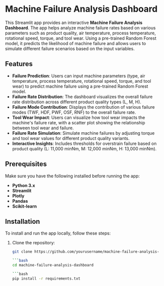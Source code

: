 # Machine Failure Analysis Dashboard

This Streamlit app provides an interactive **Machine Failure Analysis Dashboard**. The app helps analyze machine failure rates based on various parameters such as product quality, air temperature, process temperature, rotational speed, torque, and tool wear. Using a pre-trained Random Forest model, it predicts the likelihood of machine failure and allows users to simulate different failure scenarios based on the input variables.

## Features

- **Failure Prediction**: Users can input machine parameters (type, air temperature, process temperature, rotational speed, torque, and tool wear) to predict machine failure using a pre-trained Random Forest model.
- **Failure Rate Distribution**: The dashboard visualizes the overall failure rate distribution across different product quality types (L, M, H).
- **Failure Mode Contribution**: Displays the contribution of various failure modes (TWF, HDF, PWF, OSF, RNF) to the overall failure rate.
- **Tool Wear Impact**: Users can visualize how tool wear impacts the machine's failure rate, with a scatter plot showing the relationship between tool wear and failure.
- **Failure Rate Simulation**: Simulate machine failures by adjusting torque and tool wear values for different product quality variants.
- **Interactive Insights**: Includes thresholds for overstrain failure based on product quality (L: 11,000 minNm, M: 12,000 minNm, H: 13,000 minNm).

## Prerequisites

Make sure you have the following installed before running the app:
- **Python 3.x**
- **Streamlit**
- **Plotly**
- **Pandas**
- **Scikit-learn**

## Installation

To install and run the app locally, follow these steps:

1. Clone the repository:
   ```bash
   git clone https://github.com/yourusername/machine-failure-analysis-dashboard.git

   ```bash
   cd machine-failure-analysis-dashboard

   ```bash
   pip install -r requirements.txt

   
